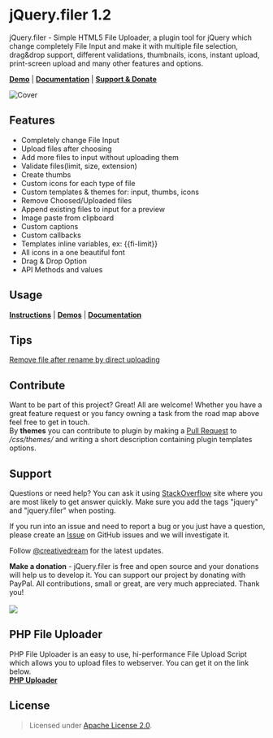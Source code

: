 jQuery.filer 1.2
============
jQuery.filer - Simple HTML5 File Uploader, a plugin tool for jQuery which change completely File Input and make it with multiple file selection, drag&drop support, different validations, thumbnails, icons, instant upload, print-screen upload and many other features and options.

<b><a href="http://filer.grandesign.md/" target="blank">Demo</a></b> | <b><a href="http://filer.grandesign.md/#documentation" target="blank">Documentation</a></b> | <b><a href="http://filer.grandesign.md/#support" target="blank">Support & Donate</a></b>


![Cover](http://filer.grandesign.md/images/content/cover2.jpg "jQuery.filer")

Features
-------
* Completely change File Input
* Upload files after choosing
* Add more files to input without uploading them
* Validate files(limit, size, extension)
* Create thumbs
* Custom icons for each type of file
* Custom templates & themes for: input, thumbs, icons
* Remove Choosed/Uploaded files
* Append existing files to input for a preview
* Image paste from clipboard
* Custom captions
* Custom callbacks
* Templates inline variables, ex: {{fi-limit}}
* All icons in a one beautiful font
* Drag & Drop Option
* API Methods and values

Usage
-------
<b><a href="http://filer.grandesign.md/#instructions" target="blank">Instructions</a></b> | <b><a href="http://filer.grandesign.md/#demos" target="blank">Demos</a></b> | <b><a href="http://filer.grandesign.md/#documentation" target="blank">Documentation</a></b>

Tips
-------
<a href="https://github.com/CreativeDream/jQuery.filer/issues/42#issuecomment-162446659">Remove file after rename by direct uploading</a>

Contribute
-------
Want to be part of this project? Great! All are welcome!
Whether you have a great feature request or you fancy owning a task from the road map above feel free to get in touch.
<br>
By <b>themes</b> you can contribute to plugin by making a <a href="https://github.com/CreativeDream/jquery.filer/pulls" target="_blank">Pull Request</a> to <i>/css/themes/</i> and writing a short description containing plugin templates options.

Support
-------
Questions or need help? You can ask it using <a href="http://stackoverflow.com/questions/ask?tags=jQuery,jquery.filer" target="_blank">StackOverflow</a> site where you are most likely to get answer quickly. Make sure you add the tags "jquery" and "jquery.filer" when posting.

If you run into an issue and need to report a bug or you just have a question, please create an <a href="https://github.com/CreativeDream/jquery.filer/issues" target="_blank">Issue</a> on GitHub issues and we will investigate it.

Follow <a href="http://twitter.com/increativedream">@creativedream</a> for the latest updates.

<b>Make a donation</b> - jQuery.filer is free and open source and your donations will help us to develop it. You can support our project by donating with PayPal. All contributions, small or great, are very much appreciated. Thank you!
<br><br>
<a href="https://www.paypal.com/cgi-bin/webscr?cmd=_s-xclick&hosted_button_id=WFVGJ66RW22GJ" target="_blank"><img src="http://filer.grandesign.md/images/icons/1445905675_paypal-curved.png"></a>

PHP File Uploader
-------
PHP File Uploader is an easy to use, hi-performance File Upload Script which allows you to upload files to webserver. You can get it on the link below.
<br><b><a href="https://github.com/CreativeDream/php-uploader" target="blank">PHP Uploader</a></b>

License
-------
> Licensed under <a href="http://www.apache.org/licenses/LICENSE-2.0">Apache License 2.0</a>.
